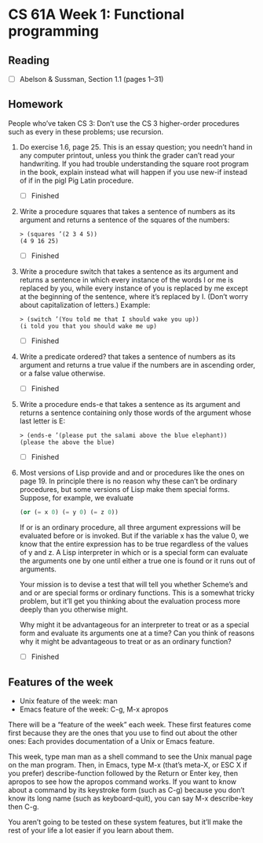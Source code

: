 # CS 61A Week 1: Functional programming

## Reading 

- [ ] Abelson & Sussman, Section 1.1 (pages 1–31)

## Homework

People who’ve taken CS 3: Don’t use the CS 3 higher-order procedures such
as every in these problems; use recursion.

1. Do exercise 1.6, page 25. This is an essay question; you needn’t hand in any computer
printout, unless you think the grader can’t read your handwriting. If you had trouble
understanding the square root program in the book, explain instead what will happen if
you use new-if instead of if in the pigl Pig Latin procedure.

   - [ ] Finished

2. Write a procedure squares that takes a sentence of numbers as its argument and
returns a sentence of the squares of the numbers:
    ```shell
    > (squares ’(2 3 4 5))
    (4 9 16 25)
    ```

   - [ ] Finished

3. Write a procedure switch that takes a sentence as its argument and returns a sentence
in which every instance of the words I or me is replaced by you, while every instance of
you is replaced by me except at the beginning of the sentence, where it’s replaced by I.
(Don’t worry about capitalization of letters.) Example:

    ```shell
    > (switch ’(You told me that I should wake you up))
    (i told you that you should wake me up)
    ```

    - [ ] Finished  

4. Write a predicate ordered? that takes a sentence of numbers as its argument and
returns a true value if the numbers are in ascending order, or a false value otherwise.

    - [ ] Finished

5. Write a procedure ends-e that takes a sentence as its argument and returns a sentence
containing only those words of the argument whose last letter is E:

    ```shell
    > (ends-e ’(please put the salami above the blue elephant))
    (please the above the blue)
    ```
    - [ ] Finished

6. Most versions of Lisp provide and and or procedures like the ones on page 19. In
principle there is no reason why these can’t be ordinary procedures, but some versions of
Lisp make them special forms. Suppose, for example, we evaluate

    ```scm
    (or (= x 0) (= y 0) (= z 0))
    ```

    If or is an ordinary procedure, all three argument expressions will be evaluated before or
    is invoked. But if the variable x has the value 0, we know that the entire expression has
    to be true regardless of the values of y and z. A Lisp interpreter in which or is a special
    form can evaluate the arguments one by one until either a true one is found or it runs out
    of arguments.

    Your mission is to devise a test that will tell you whether Scheme’s and and or are special
    forms or ordinary functions. This is a somewhat tricky problem, but it’ll get you thinking
    about the evaluation process more deeply than you otherwise might.

    Why might it be advantageous for an interpreter to treat or as a special form and evaluate
    its arguments one at a time? Can you think of reasons why it might be advantageous to
    treat or as an ordinary function?

    - [ ] Finished

## Features of the week

- Unix feature of the week: man
- Emacs feature of the week: C-g, M-x apropos

There will be a “feature of the week” each week. These first features come first because they
are the ones that you use to find out about the other ones: Each provides documentation
of a Unix or Emacs feature. 

This week, type man man as a shell command to see the Unix
manual page on the man program. Then, in Emacs, type M-x (that’s meta-X, or ESC X if
you prefer) describe-function followed by the Return or Enter key, then apropos to see
how the apropos command works. If you want to know about a command by its keystroke
form (such as C-g) because you don’t know its long name (such as keyboard-quit), you
can say M-x describe-key then C-g.

You aren’t going to be tested on these system features, but it’ll make the rest of your life
a lot easier if you learn about them.